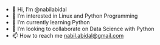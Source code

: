 - 👋 Hi, I’m @nabilabidal
- 👀 I’m interested in Linux and Python Programming
- 🌱 I’m currently learning Python
- 💞️ I’m looking to collaborate on Data Science with Python
- 📫 How to reach me nabil.abidal@gmail.com

<!---
nabilabidal/nabilabidal is a ✨ special ✨ repository because its `README.md` (this file) appears on your GitHub profile.
You can click the Preview link to take a look at your changes.
--->

